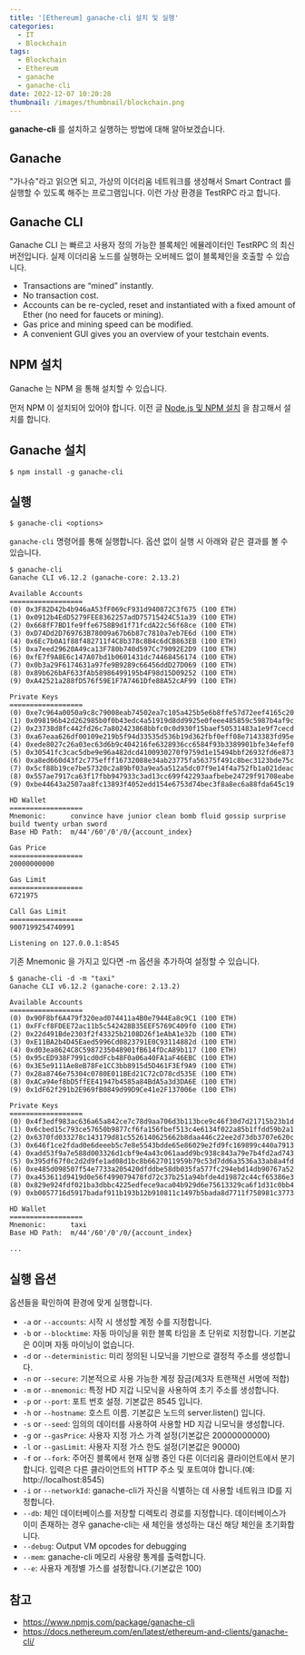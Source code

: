 ```yaml
---
title: '[Ethereum] ganache-cli 설치 및 실행'
categories:
  - IT
  - Blockchain
tags:
  - Blockchain
  - Ethereum
  - ganache
  - ganache-cli
date: 2022-12-07 10:20:28
thumbnail: /images/thumbnail/blockchain.png
---
```


**ganache-cli** 를 설치하고 실행하는 방법에 대해 알아보겠습니다.

## Ganache

"가나슈"라고 읽으면 되고, 가상의 이더리움 네트워크를 생성해서 Smart Contract 를 실행할 수 있도록 해주는 프로그램입니다. 이런 가상 환경을 TestRPC 라고 합니다.

## Ganache CLI

Ganache CLI 는 빠르고 사용자 정의 가능한 블록체인 에뮬레이터인 TestRPC 의 최신 버전입니다. 실제 이더리움 노드를 실행하는 오버헤드 없이 블록체인을 호출할 수 있습니다.

- Transactions are “mined” instantly.
- No transaction cost.
- Accounts can be re-cycled, reset and instantiated with a fixed amount of Ether (no need for faucets or mining).
- Gas price and mining speed can be modified.
- A convenient GUI gives you an overview of your testchain events.

## NPM 설치

Ganache 는 NPM 을 통해 설치할 수 있습니다.

먼저 NPM 이 설치되어 있어야 합니다. 이전 글 [Node.js 및 NPM 설치](https://hgko1207.github.io/2022/12/07/linux-24/) 을 참고해서 설치를 합니다.

## Ganache 설치

```shell
$ npm install -g ganache-cli
```

## 실행

```shell
$ ganache-cli <options>
```

`ganache-cli` 명령어를 통해 실행합니다. 옵션 없이 실행 시 아래와 같은 결과를 볼 수 있습니다.

```shell
$ ganache-cli
Ganache CLI v6.12.2 (ganache-core: 2.13.2)

Available Accounts
==================
(0) 0x3F82D42b4b946aA53fF069cF931d940872C3f675 (100 ETH)
(1) 0x0912b4EdD5279FEE8362257adD75715424C51a39 (100 ETH)
(2) 0x668fF7BD1fe9ffe6758B9d1f71fcdA22c56f68ce (100 ETH)
(3) 0xD74Dd2D769763B78009a67b6b87c7810a7eb7E6d (100 ETH)
(4) 0x6Ec7b0A1f88f482711f4C8b378c8B4c6dCB863EB (100 ETH)
(5) 0xa7eed29620A49ca13F780b740d597Cc79092E2D9 (100 ETH)
(6) 0xfE7f9A8E6c147A07bd1b0601431dc74468456174 (100 ETH)
(7) 0x0b3a29F6174631a97fe9B9289c66456ddD27D069 (100 ETH)
(8) 0x89b626bAF633fAb58986499195b4F98d15D09252 (100 ETH)
(9) 0xA42521a288fD576f59E1F7A7461Dfe88A52cAF99 (100 ETH)

Private Keys
==================
(0) 0xe7c964a0050a9c8c79008eab74502ea7c105a425b5e6b8ffe57d72eef4165c20
(1) 0x098196b42d262985b0f0b43edc4a51919d8dd9925e0feee485859c5987b4af9c
(2) 0x23738d8fc442fd26c7a802423868bbfc0c0d930f15baef50531483a1e9f7cecd
(3) 0xa67eaa626df00109e219b5f94d33535d536b19d362fbf0eff08e7143383fd95e
(4) 0xede8027c26a03ec63d6b9c404216fe6328936cc6584f93b3389901bfe34efef0
(5) 0x30541fc3cac5dbe9e96a482dcd4100930270f9759d1e15494bbf26932fd6e873
(6) 0xa8ed660d43f2c775efff16732088e34ab23775fa56375f491c8bec3123bde75c
(7) 0x5cf88b19ce7be57320c2a89bf03a9ea5a512a5dc07f9e14f4a752fb1a021deac
(8) 0x557ae7917ca63f17fbb947933c3ad13cc699f42293aafbebe24729f91708eabe
(9) 0xbe44643a2507aa8fc13893f4052edd154e6753d74bec3f8a8ec6a88fda645c19

HD Wallet
==================
Mnemonic:      convince have junior clean bomb fluid gossip surprise build twenty urban sword
Base HD Path:  m/44'/60'/0'/0/{account_index}

Gas Price
==================
20000000000

Gas Limit
==================
6721975

Call Gas Limit
==================
9007199254740991

Listening on 127.0.0.1:8545
```

기존 Mnemonic 을 가지고 있다면 -m 옵션을 추가하여 설정할 수 있습니다.

```shell
$ ganache-cli -d -m "taxi"
Ganache CLI v6.12.2 (ganache-core: 2.13.2)

Available Accounts
==================
(0) 0x90F8bf6A479f320ead074411a4B0e7944Ea8c9C1 (100 ETH)
(1) 0xFFcf8FDEE72ac11b5c542428B35EEF5769C409f0 (100 ETH)
(2) 0x22d491Bde2303f2f43325b2108D26f1eAbA1e32b (100 ETH)
(3) 0xE11BA2b4D45Eaed5996Cd0823791E0C93114882d (100 ETH)
(4) 0xd03ea8624C8C5987235048901fB614fDcA89b117 (100 ETH)
(5) 0x95cED938F7991cd0dFcb48F0a06a40FA1aF46EBC (100 ETH)
(6) 0x3E5e9111Ae8eB78Fe1CC3bb8915d5D461F3Ef9A9 (100 ETH)
(7) 0x28a8746e75304c0780E011BEd21C72cD78cd535E (100 ETH)
(8) 0xACa94ef8bD5ffEE41947b4585a84BdA5a3d3DA6E (100 ETH)
(9) 0x1dF62f291b2E969fB0849d99D9Ce41e2F137006e (100 ETH)

Private Keys
==================
(0) 0x4f3edf983ac636a65a842ce7c78d9aa706d3b113bce9c46f30d7d21715b23b1d
(1) 0x6cbed15c793ce57650b9877cf6fa156fbef513c4e6134f022a85b1ffdd59b2a1
(2) 0x6370fd033278c143179d81c5526140625662b8daa446c22ee2d73db3707e620c
(3) 0x646f1ce2fdad0e6deeeb5c7e8e5543bdde65e86029e2fd9fc169899c440a7913
(4) 0xadd53f9a7e588d003326d1cbf9e4a43c061aadd9bc938c843a79e7b4fd2ad743
(5) 0x395df67f0c2d2d9fe1ad08d1bc8b6627011959b79c53d7dd6a3536a33ab8a4fd
(6) 0xe485d098507f54e7733a205420dfddbe58db035fa577fc294ebd14db90767a52
(7) 0xa453611d9419d0e56f499079478fd72c37b251a94bfde4d19872c44cf65386e3
(8) 0x829e924fdf021ba3dbbc4225edfece9aca04b929d6e75613329ca6f1d31c0bb4
(9) 0xb0057716d5917badaf911b193b12b910811c1497b5bada8d7711f758981c3773

HD Wallet
==================
Mnemonic:      taxi
Base HD Path:  m/44'/60'/0'/0/{account_index}

...
```

## 실행 옵션

옵션들을 확인하여 환경에 맞게 실행합니다.

- `-a` or `--accounts`: 시작 시 생성할 계정 수를 지정합니다.
- `-b` or `--blocktime`: 자동 마이닝을 위한 블록 타임을 초 단위로 지정합니다. 기본값은 0이며 자동 마이닝이 없습니다.
- `-d` or `--deterministic`: 미리 정의된 니모닉을 기반으로 결정적 주소를 생성합니다.
- `-n` or `--secure`: 기본적으로 사용 가능한 계정 잠금(제3자 트랜잭션 서명에 적합)
- `-m` or `--mnemonic`: 특정 HD 지갑 니모닉을 사용하여 초기 주소를 생성합니다.
- `-p` or `--port`: 포트 번호 설정. 기본값은 8545 입니다.
- `-h` or `--hostname`: 호스트 이름. 기본값은 노드의 server.listen() 입니다.
- `-s` or `--seed`: 임의의 데이터를 사용하여 사용할 HD 지갑 니모닉을 생성합니다.
- `-g` or `--gasPrice`: 사용자 지정 가스 가격 설정(기본값은 20000000000)
- `-l` or `--gasLimit`: 사용자 지정 가스 한도 설정(기본값은 90000)
- `-f` or `--fork`: 주어진 블록에서 현재 실행 중인 다른 이더리움 클라이언트에서 분기합니다. 입력은 다른 클라이언트의 HTTP 주소 및 포트여야 합니다.(예: http://localhost:8545)
- `-i` or `--networkId`: ganache-cli가 자신을 식별하는 데 사용할 네트워크 ID를 지정합니다.
- `--db`: 체인 데이터베이스를 저장할 디렉토리 경로를 지정합니다. 데이터베이스가 이미 존재하는 경우 ganache-cli는 새 체인을 생성하는 대신 해당 체인을 초기화합니다.
- `--debug`: Output VM opcodes for debugging
- `--mem`: ganache-cli 메모리 사용량 통계를 출력합니다.
- `--e`: 사용자 계정별 가스를 설정합니다.(기본값은 100)

## 참고

- https://www.npmjs.com/package/ganache-cli
- https://docs.nethereum.com/en/latest/ethereum-and-clients/ganache-cli/
